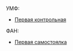 <!-- Во первых, кто читает исходный код для ридми?   -->

УМФ:  

+ [Первая контрольная](umf/1kr)  

ФАН:  

+ [Первая самостоялка](fan/1kr)  

